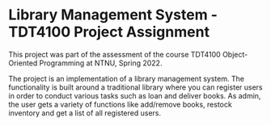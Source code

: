 
# Library Management System - TDT4100 Project Assignment

This project was part of the assessment of the course TDT4100 Object-Oriented Programming at NTNU, Spring 2022.

The project is an implementation of a library management system. The functionality is built around a traditional library where you can register users in order to conduct various tasks such as loan and deliver books. As admin, the user gets a variety of functions like add/remove books, restock inventory and get a list of all registered users.
